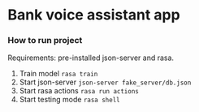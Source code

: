 # Bank voice assistant app

### How to run project

Requirements: pre-installed json-server and rasa.

1. Train model `rasa train`
2. Start json-server `json-server fake_server/db.json `
3. Start rasa actions `rasa run actions`
4. Start testing mode `rasa shell`
